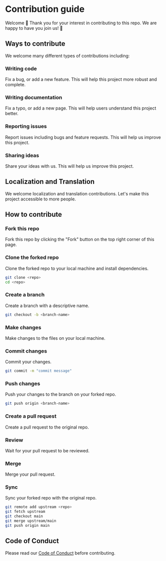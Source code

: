 # Contribution guide

Welcome 👋 Thank you for your interest in contributing to this repo. We are happy to have you join us! 💖

## Ways to contribute

We welcome many different types of contributions including:

### Writing code

Fix a bug, or add a new feature. This will help this project more robust and complete.

### Writing documentation

Fix a typo, or add a new page. This will help users understand this project better.

### Reporting issues

Report issues including bugs and feature requests. This will help us improve this project.

### Sharing ideas

Share your ideas with us. This will help us improve this project.

## Localization and Translation

We welcome localization and translation contributions. Let's make this project accessible to more people.

## How to contribute

### Fork this repo

Fork this repo by clicking the "Fork" button on the top right corner of this page.

### Clone the forked repo

Clone the forked repo to your local machine and install dependencies.

```bash
git clone <repo>
cd <repo>
```

### Create a branch

Create a branch with a descriptive name.

```bash
git checkout -b <branch-name>
```

### Make changes

Make changes to the files on your local machine.

### Commit changes

Commit your changes.

```bash
git commit -m "commit message"
```

### Push changes

Push your changes to the branch on your forked repo.

```bash
git push origin <branch-name>
```

### Create a pull request

Create a pull request to the original repo.

### Review

Wait for your pull request to be reviewed.

### Merge

Merge your pull request.

### Sync

Sync your forked repo with the original repo.

```bash
git remote add upstream <repo>
git fetch upstream
git checkout main
git merge upstream/main
git push origin main
```

## Code of Conduct

Please read our [Code of Conduct](CODE_OF_CONDUCT.md) before contributing.
